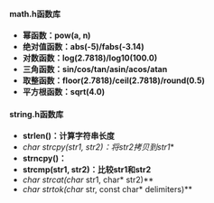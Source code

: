 #### math.h函数库

- **幂函数：pow(a, n)**
- **绝对值函数：abs(-5)/fabs(-3.14)**
- **对数函数：log(2.7818)/log10(100.0)**
- **三角函数：sin/cos/tan/asin/acos/atan**
- **取整函数：floor(2.7818)/ceil(2.7818)/round(0.5)**
- **平方根函数：sqrt(4.0)**

#### string.h函数库

- **strlen()：计算字符串长度**
- **char* strcpy(str1, str2)：将str2拷贝到str1**
- **strncpy()：**
- **strcmp(str1, str2)：比较str1和str2**
-  **char* strcat(char* str1, char* str2)**
- **char* strtok(char* str, const char* delimiters)**